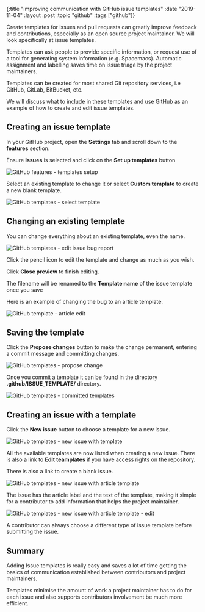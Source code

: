 {:title "Improving communication with GitHub issue templates"
 :date "2019-11-04"
 :layout :post
 :topic "github"
 :tags  ["github"]}

Create templates for issues and pull requests can greatly improve feedback and contributions, especially as an open source project maintainer.  We will look specifically at issue templates.

Templates can ask people to provide specific information, or request use of a tool for generating system information (e.g. Spacemacs).  Automatic assignment and labelling saves time on issue triage by the project maintainers.

Templates can be created for most shared Git repository services, i.e GitHub, GitLab, BitBucket, etc.

We will discuss what to include in these templates and use GitHub as an example of how to create and edit issue templates.


## Creating an issue template

In your GitHub project, open the **Settings** tab and scroll down to the **features** section.

Ensure **Issues** is selected and click on the **Set up templates** button

![GitHub features - templates setup](/images/github-settings-features-templates.png)


Select an existing template to change it or select **Custom template** to create a new blank template.

![GitHub templates - select template](/images/github-templates-select-template.png)


## Changing an existing template

You can change everything about an existing template, even the name.

![GitHub templates - edit issue bug report](/images/github-templates-bug-report-edit.png)

Click the pencil icon to edit the template and change as much as you wish.

Click **Close preview** to finish editing.

The filename will be renamed to the **Template name** of the issue template once you save

Here is an example of changing the bug to an article template.

![GitHub template - article edit](/images/github-templates-article-edit.png)

## Saving the template

Click the **Propose changes** button to make the change permanent, entering a commit message and committing changes.

![GitHub templates - propose change](/images/github-templates-propose-changes.png)

Once you commit a template it can be found in the directory **.github/ISSUE_TEMPLATE/** directory.

![GitHub templates - committed templates](/images/github-templates-committed-template.png)


## Creating an issue with a template

Click the **New issue** button to choose a template for a new issue.

![GitHub templates - new issue with template](/images/github-templates-new-issue.png)

All the available templates are now listed when creating a new issue.  There is also a link to **Edit teamplates** if you have access rights on the repository.

There is also a link to create a blank issue.

![GitHub templates - new issue with article template](/images/github-templates-new-issue-article-template.png)

The issue has the article label and the text of the template, making it simple for a contributor to add information that helps the project maintainer.

![GitHub templates - new issue with article template - edit](/images/github-templates-new-issue-article-template-edit.png)

A contributor can always choose a different type of issue template before submitting the issue.

## Summary

Adding Issue templates is really easy and saves a lot of time getting the basics of communication established between contributors and project maintainers.

Templates minimise the amount of work a project maintainer has to do for each issue and also supports contributors involvement be much more efficient.
